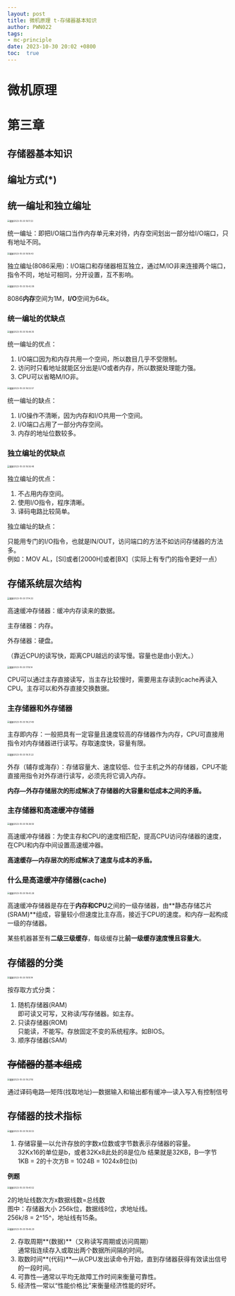 ```yaml
---
layout: post
title: 微机原理 t-存储器基本知识
author: PWN022
tags:
- mc-principle
date: 2023-10-30 20:02 +0800
toc:  true
---
```


# 微机原理

# 第三章

## 存储器基本知识

## 编址方式(*)

## 统一编址和独立编址

<img src="https://cdn.jsdelivr.net/gh/PWN022/POFMC/my_screenshot/%E6%88%AA%E5%B1%8F2023-10-30%2016.11.53.png" alt="截屏2023-10-30 16.11.53" style="zoom:33%;" />

统一编址：即把I/O端口当作内存单元来对待，内存空间划出一部分给I/O端口，只有地址不同。

<img src="https://cdn.jsdelivr.net/gh/PWN022/POFMC/my_screenshot/%E6%88%AA%E5%B1%8F2023-10-30%2016.18.43.png" alt="截屏2023-10-30 16.18.43" style="zoom:33%;" />

独立编址(8086采用)：I/O端口和存储器相互独立，通过M/IO非来连接两个端口，指令不同，地址可相同，分开设置，互不影响。

<img src="https://cdn.jsdelivr.net/gh/PWN022/POFMC/my_screenshot/%E6%88%AA%E5%B1%8F2023-10-30%2016.42.08.png" alt="截屏2023-10-30 16.42.08" style="zoom:33%;" />

8086**内存**空间为1M，**I/O**空间为64k。

### 统一编址的优缺点

<img src="https://cdn.jsdelivr.net/gh/PWN022/POFMC/my_screenshot/%E6%88%AA%E5%B1%8F2023-10-30%2016.48.35.png" alt="截屏2023-10-30 16.48.35" style="zoom:33%;" />

统一编址的优点：  

1. I/O端口因为和内存共用一个空间，所以数目几乎不受限制。
2. 访问时只看地址就能区分出是I/O或者内存，所以数据处理能力强。
3. CPU可以省略M/IO非。

<img src="https://cdn.jsdelivr.net/gh/PWN022/POFMC/my_screenshot/%E6%88%AA%E5%B1%8F2023-10-30%2016.53.57.png" alt="截屏2023-10-30 16.53.57" style="zoom:33%;" />

统一编址的缺点：

1. I/O操作不清晰，因为内存和I/O共用一个空间。
2. I/O端口占用了一部分内存空间。
3. 内存的地址位数较多。

### 独立编址的优缺点

<img src="https://cdn.jsdelivr.net/gh/PWN022/POFMC/my_screenshot/%E6%88%AA%E5%B1%8F2023-10-30%2016.56.48.png" alt="截屏2023-10-30 16.56.48" style="zoom:33%;" />

独立编址的优点：

1. 不占用内存空间。
2. 使用I/O指令，程序清晰。
3. 译码电路比较简单。

独立编址的缺点：

只能用专门的I/O指令，也就是IN/OUT，访问端口的方法不如访问存储器的方法多。  
例如：MOV AL，[SI]或者[2000H]或者[BX]（实际上有专门的指令更好一点）

## 存储系统层次结构

<img src="https://cdn.jsdelivr.net/gh/PWN022/POFMC/my_screenshot/%E6%88%AA%E5%B1%8F2023-10-30%2017.14.33.png" alt="截屏2023-10-30 17.14.33" style="zoom:33%;" />

高速缓冲存储器：缓冲内存读来的数据。

主存储器：内存。

外存储器：硬盘。

（靠近CPU的读写快，距离CPU越远的读写慢。容量也是由小到大。）

<img src="https://cdn.jsdelivr.net/gh/PWN022/POFMC/my_screenshot/%E6%88%AA%E5%B1%8F2023-10-30%2017.16.14.png" alt="截屏2023-10-30 17.16.14" style="zoom:33%;" />

CPU可以通过主存直接读写，当主存比较慢时，需要用主存读到cache再读入CPU。主存可以和外存直接交换数据。

### 主存储器和外存储器

<img src="https://cdn.jsdelivr.net/gh/PWN022/POFMC/my_screenshot/%E6%88%AA%E5%B1%8F2023-10-30%2018.27.49.png" alt="截屏2023-10-30 18.27.49" style="zoom:33%;" />

主存即内存：一般把具有一定容量且速度较高的存储器作为内存，CPU可直接用指令对内存储器进行读写。存取速度快，容量有限。

<img src="https://cdn.jsdelivr.net/gh/PWN022/POFMC/my_screenshot/%E6%88%AA%E5%B1%8F2023-10-30%2018.31.22.png" alt="截屏2023-10-30 18.31.22" style="zoom:33%;" />

外存（辅存或海存）：存储容量大、速度较低、位于主机之外的存储器，CPU不能直接用指令对外存进行读写，必须先将它调入内存。

**内存—外存存储层次的形成解决了存储器的大容量和低成本之间的矛盾。**

### 主存储器和高速缓冲存储器

<img src="https://cdn.jsdelivr.net/gh/PWN022/POFMC/my_screenshot/%E6%88%AA%E5%B1%8F2023-10-30%2018.38.59.png" alt="截屏2023-10-30 18.38.59" style="zoom:33%;" />

高速缓冲存储器：为使主存和CPU的速度相匹配，提高CPU访问存储器的速度，在CPU和内存中间设置高速缓冲器。

**高速缓存—内存层次的形成解决了速度与成本的矛盾。**

### 什么是高速缓冲存储器(cache)

<img src="https://cdn.jsdelivr.net/gh/PWN022/POFMC/my_screenshot/%E6%88%AA%E5%B1%8F2023-10-30%2018.43.26.png" alt="截屏2023-10-30 18.43.26" style="zoom:33%;" />

高速缓冲存储器是存在于**内存和CPU**之间的一级存储器，由**静态存储芯片(SRAM)**组成，容量较小但速度比主存高，接近于CPU的速度。和内存一起构成一级的存储器。

某些机器甚至有**二级三级缓存**，每级缓存比**前一级缓存速度慢且容量大**。

## 存储器的分类

<img src="https://cdn.jsdelivr.net/gh/PWN022/POFMC/my_screenshot/%E6%88%AA%E5%B1%8F2023-10-30%2019.19.14.png" alt="截屏2023-10-30 19.19.14" style="zoom:33%;" />

按存取方式分类：

1. 随机存储器(RAM)  
   即可读又可写，又称读/写存储器。如主存。
2. 只读存储器(ROM)  
   只能读，不能写。存放固定不变的系统程序。如BIOS。
3. 顺序存储器(SAM)

## ~~存储器的基本组成~~

<img src="https://cdn.jsdelivr.net/gh/PWN022/POFMC/my_screenshot/%E6%88%AA%E5%B1%8F2023-10-30%2019.27.16.png" alt="截屏2023-10-30 19.27.16" style="zoom:33%;" />

通过译码电路—矩阵(找取地址)—数据输入和输出都有缓冲—读入写入有控制信号

## 存储器的技术指标

<img src="https://cdn.jsdelivr.net/gh/PWN022/POFMC/my_screenshot/%E6%88%AA%E5%B1%8F2023-10-30%2019.30.53.png" alt="截屏2023-10-30 19.30.53" style="zoom:33%;" />

1. 存储容量—以允许存放的字数x位数或字节数表示存储器的容量。  
   32Kx16的单位是b，或者32Kx8此处的8是位/b 结果就是32KB，B—字节  
   1KB = 2的十次方B = 1024B = 1024x8位(b)

**例题**

<img src="https://cdn.jsdelivr.net/gh/PWN022/POFMC/my_screenshot/%E6%88%AA%E5%B1%8F2023-10-30%2019.40.52.png" alt="截屏2023-10-30 19.40.52" style="zoom: 33%;" />

2的地址线数次方x数据线数=总线数  
图中：存储器大小 256k位，数据线8位，求地址线。  
256k/8 = 2^15^，地址线有15条。

<img src="https://cdn.jsdelivr.net/gh/PWN022/POFMC/my_screenshot/%E6%88%AA%E5%B1%8F2023-10-30%2019.48.29.png" alt="截屏2023-10-30 19.48.29" style="zoom:33%;" />

2. 存取周期**(数据)**（又称读写周期或访问周期）  
   通常指连续存入或取出两个数据所间隔的时间。
3. 取数时间**(代码)**—从CPU发出读命令开始，直到存储器获得有效读出信号的一段时间。
4. 可靠性—通常以平均无故障工作时间来衡量可靠性。
5. 经济性—常以“性能价格比”来衡量经济性能的好坏。
